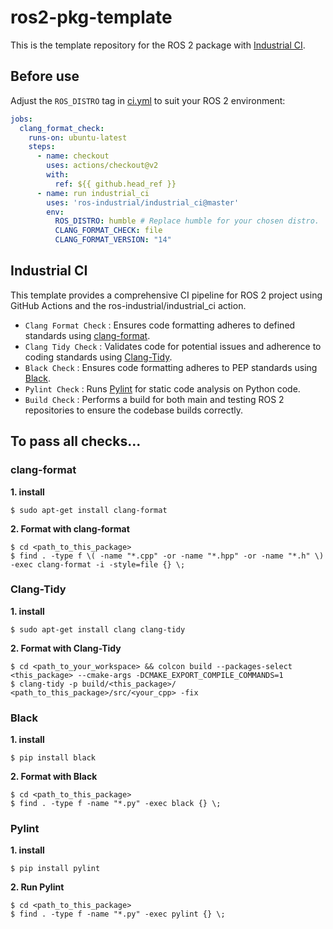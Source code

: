 # ros2-pkg-template
This is the template repository for the ROS 2 package with [Industrial CI](https://github.com/ros-industrial/industrial_ci).
## Before use
Adjust the `ROS_DISTRO` tag in [ci.yml](https://github.com/Alpaca-zip/ros2-pkg-template/blob/main/.github/workflows/ci.yml) to suit your ROS 2 environment:
```yaml
jobs:
  clang_format_check:
    runs-on: ubuntu-latest
    steps:
      - name: checkout
        uses: actions/checkout@v2
        with:
          ref: ${{ github.head_ref }}
      - name: run industrial_ci
        uses: 'ros-industrial/industrial_ci@master'
        env:
          ROS_DISTRO: humble # Replace humble for your chosen distro.
          CLANG_FORMAT_CHECK: file
          CLANG_FORMAT_VERSION: "14"
```
## Industrial CI
This template provides a comprehensive CI pipeline for ROS 2 project using GitHub Actions and the ros-industrial/industrial_ci action.
- `Clang Format Check` : Ensures code formatting adheres to defined standards using [clang-format](https://clang.llvm.org/docs/ClangFormat.html).
- `Clang Tidy Check` : Validates code for potential issues and adherence to coding standards using [Clang-Tidy](https://clang.llvm.org/extra/clang-tidy/).
- `Black Check` : Ensures code formatting adheres to PEP standards using [Black](https://black.readthedocs.io/en/stable/).
- `Pylint Check` : Runs [Pylint](https://pylint.readthedocs.io/en/stable/) for static code analysis on Python code.
- `Build Check` : Performs a build for both main and testing ROS 2 repositories to ensure the codebase builds correctly.
## To pass all checks...
### clang-format
**1. install**
```
$ sudo apt-get install clang-format
```
**2. Format with clang-format**
```
$ cd <path_to_this_package>
$ find . -type f \( -name "*.cpp" -or -name "*.hpp" -or -name "*.h" \) -exec clang-format -i -style=file {} \;
```
### Clang-Tidy
**1. install**
```
$ sudo apt-get install clang clang-tidy
```
**2. Format with Clang-Tidy**
```
$ cd <path_to_your_workspace> && colcon build --packages-select <this_package> --cmake-args -DCMAKE_EXPORT_COMPILE_COMMANDS=1
$ clang-tidy -p build/<this_package>/ <path_to_this_package>/src/<your_cpp> -fix
```
### Black
**1. install**
```
$ pip install black
```
**2. Format with Black**
```
$ cd <path_to_this_package>
$ find . -type f -name "*.py" -exec black {} \;
```
### Pylint
**1. install**
```
$ pip install pylint
```
**2. Run Pylint**
```
$ cd <path_to_this_package>
$ find . -type f -name "*.py" -exec pylint {} \;
```
